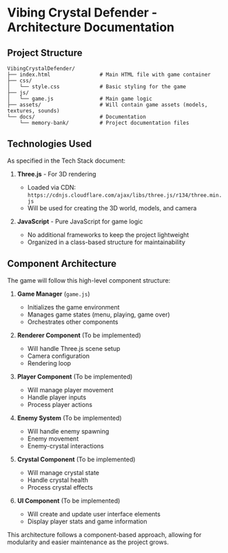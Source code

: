# Vibing Crystal Defender - Architecture Documentation

## Project Structure

```
VibingCrystalDefender/
├── index.html                # Main HTML file with game container
├── css/
│   └── style.css             # Basic styling for the game
├── js/
│   └── game.js               # Main game logic
├── assets/                   # Will contain game assets (models, textures, sounds)
└── docs/                     # Documentation
    └── memory-bank/          # Project documentation files
```

## Technologies Used

As specified in the Tech Stack document:

1. **Three.js** - For 3D rendering
   - Loaded via CDN: `https://cdnjs.cloudflare.com/ajax/libs/three.js/r134/three.min.js`
   - Will be used for creating the 3D world, models, and camera

2. **JavaScript** - Pure JavaScript for game logic
   - No additional frameworks to keep the project lightweight
   - Organized in a class-based structure for maintainability

## Component Architecture

The game will follow this high-level component structure:

1. **Game Manager** (`game.js`)
   - Initializes the game environment
   - Manages game states (menu, playing, game over)
   - Orchestrates other components

2. **Renderer Component** (To be implemented)
   - Will handle Three.js scene setup
   - Camera configuration
   - Rendering loop

3. **Player Component** (To be implemented)
   - Will manage player movement
   - Handle player inputs
   - Process player actions

4. **Enemy System** (To be implemented)
   - Will handle enemy spawning
   - Enemy movement
   - Enemy-crystal interactions

5. **Crystal Component** (To be implemented)
   - Will manage crystal state
   - Handle crystal health
   - Process crystal effects

6. **UI Component** (To be implemented)
   - Will create and update user interface elements
   - Display player stats and game information

This architecture follows a component-based approach, allowing for modularity and easier maintenance as the project grows.
